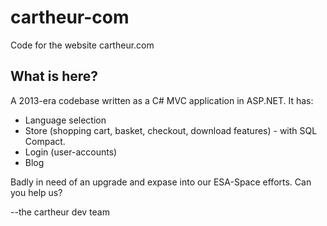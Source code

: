 # cartheur-com
Code for the website cartheur.com

## What is here?

A 2013-era codebase written as a C# MVC application in ASP.NET. It has:

* Language selection
* Store (shopping cart, basket, checkout, download features) - with SQL Compact.
* Login (user-accounts)
* Blog

Badly in need of an upgrade and expase into our ESA-Space efforts. Can you help us?

--the cartheur dev team
